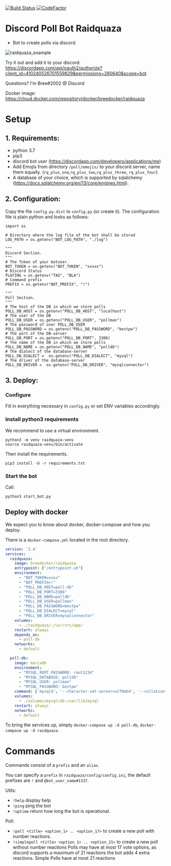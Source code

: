 [![Build Status](https://travis-ci.com/Breee/raidquaza.svg?branch=master)](https://travis-ci.com/Breee/raidquaza)
[![CodeFactor](https://www.codefactor.io/repository/github/breee/raidquaza/badge)](https://www.codefactor.io/repository/github/breee/raidquaza)
# Discord Poll Bot Raidquaza
- Bot to create polls via discord.

![raidquaza_example](https://s18.directupload.net/images/190713/g6ob9ptw.jpg)

Try it out and add it to your discord:
https://discordapp.com/api/oauth2/authorize?client_id=410240526701559829&permissions=280640&scope=bot 

Questions? I'm Bree#2002 @ Discord


Docker image:  https://cloud.docker.com/repository/docker/breedocker/raidquaza

# Setup

## 1. Requirements: 
- python 3.7
- pip3
- discord bot user (https://discordapp.com/developers/applications/me)
- Add Emojis from directory `/poll/emojis/` to your discord server, name them equally. (`rq_plus_one`,`rq_plus_two`,`rq_plus_three`, `rq_plus_four`)
- A database of your choice, which is supported by sqlalchemy (https://docs.sqlalchemy.org/en/13/core/engines.html).


## 2. Configuration:
Copy the file `config.py.dist` to `config.py` (or create it). 
The configuration file is plain python and looks as follows: 

```
import os

# Directory where the log file of the bot shall be stored
LOG_PATH = os.getenv("BOT_LOG_PATH", "./log")

"""
Discord Section.
"""
# The Token of your botuser.
BOT_TOKEN = os.getenv("BOT_TOKEN", "xxxxx")
# Discord Status
PLAYING = os.getenv("TAG", "BLA")
# Command prefix
PREFIX = os.getenv("BOT_PREFIX", "!")

"""
Poll Section.
"""
# The host of the DB in which we store polls
POLL_DB_HOST = os.getenv("POLL_DB_HOST", "localhost")
# The user of the DB
POLL_DB_USER = os.getenv("POLL_DB_USER", "pollman")
# The password of user POLL_DB_USER
POLL_DB_PASSWORD = os.getenv("POLL_DB_PASSWORD", "bestpw")
# The port of the DB-server
POLL_DB_PORT = os.getenv("POLL_DB_PORT", 3306)
# The name of the DB in which we store polls
POLL_DB_NAME = os.getenv("POLL_DB_NAME", "polldb")
# The dialect of the database-server
POLL_DB_DIALECT =  os.getenv("POLL_DB_DIALECT", "mysql")
# The driver of the database-server
POLL_DB_DRIVER =  os.getenv("POLL_DB_DRIVER", "mysqlconnector")
```

## 3. Deploy:
### Configure
Fill in everything necessary in `config.py` or set ENV variables accordingly.

### Install python3 requirements
We recommend to use a virtual environment.
```
python3 -m venv raidquaza-venv
source raidquaza-venv/bin/activate
```

Then install the requirements.
```
pip3 install -U -r requirements.txt
```

### Start the bot
Call:
```
python3 start_bot.py
```

## Deploy with docker
We expect you to know about docker, docker-compose and how you deploy.

There is a `docker-compose.yml` located in the root directory.

```yaml
version: '2.4'
services:
  raidquaza:
    image: breedocker/raidquaza
    entrypoint: ["/entrypoint.sh"]
    environment:
      - "BOT_TOKEN=xxxx"
      - "BOT_PREFIX=!"
      - "POLL_DB_HOST=poll-db"
      - "POLL_DB_PORT=3306"
      - "POLL_DB_NAME=polldb"
      - "POLL_DB_USER=pollman"
      - "POLL_DB_PASSWORD=bestpw"
      - "POLL_DB_DIALECT=mysql"
      - "POLL_DB_DRIVER=mysqlconnector"
    volumes:
      - ./raidquaza/:/usr/src/app/
    restart: always
    depends_on:
      - poll-db
    networks:
      - default

  poll-db:
    image: mariadb
    environment:
      - "MYSQL_ROOT_PASSWORD: root1234"
      - "MYSQL_DATABASE: polldb"
      - "MYSQL_USER: pollman"
      - "MYSQL_PASSWORD: bestpw"
    command: ['mysqld', '--character-set-server=utf8mb4', '--collation-server=utf8mb4_unicode_ci']
    volumes:
      - ./volumes/mysql/db:/var/lib/mysql
    restart: always
    networks:
      - default
``` 

To bring the services up, simply `docker-compose up -d poll-db`, `docker-compose up -d raidquaza`.

# Commands
Commands consist of a `prefix` and an `alias`.

You can specify a `prefix` in `raidquaza/config/config.ini`, the default prefixes are `!` and `@bot_user_name#1337`.

Utils:
- `!help` display help
- `!ping` ping the bot
- `!uptime` return how long the bot is operational.

Poll:
- `!poll <title> <option_1> .. <option_17>` to create a new poll with number reactions.
- `!simplepoll <title> <option_1> .. <option_21>`  to create a new poll without number reactions
Polls may have at most 17 vote options, as discord supports a maximum of 21 reactions the bot adds 4 extra reactions.
Simple Polls have at most 21 reactions
